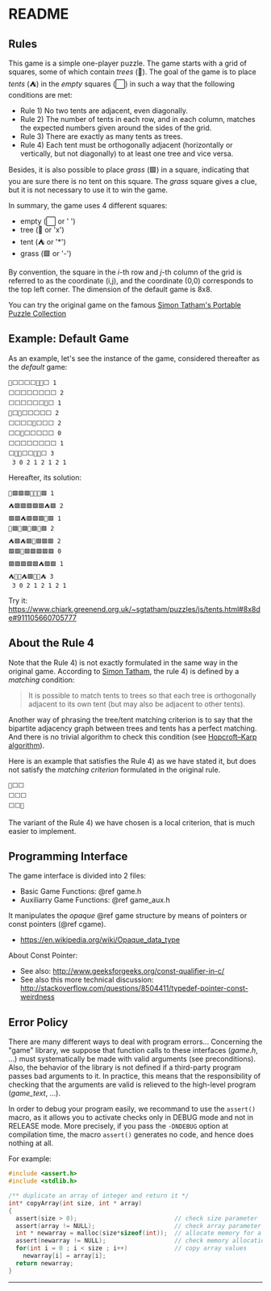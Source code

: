 # README

## Rules

This game is a simple one-player puzzle. The game starts with a grid of squares,
some of which contain *trees* (🌲). The goal of the game is to place *tents* (⛺)
in the *empty* squares (⬜) in such a way that the following conditions are met:

- Rule 1) No two tents are adjacent, even diagonally.
- Rule 2) The number of tents in each row, and in each column, matches the
  expected numbers given around the sides of the grid.
- Rule 3) There are exactly as many tents as trees.
- Rule 4) Each tent must be orthogonally adjacent (horizontally or vertically,
  but not diagonally) to at least one tree and vice versa.

Besides, it is also possible to place *grass* (🟩) in a square, indicating that
you are sure there is no tent on this square. The *grass* square gives a clue,
but it is not necessary to use it to win the game.

In summary, the game uses 4 different squares:

- empty (⬜ or ' ')
- tree (🌲 or 'x')
- tent (⛺ or '*')
- grass (🟩 or '-')

By convention, the square in the *i*-th row and *j*-th column of the grid is
referred to as the coordinate (i,j), and the coordinate (0,0) corresponds to the
top left corner. The dimension of the default game is 8x8.

You can try the original game on the famous <a
href="https://www.chiark.greenend.org.uk/~sgtatham/puzzles/js/tents.html"> Simon
Tatham's Portable Puzzle Collection</a>


## Example: Default Game

As an example, let's see the instance of the game, considered thereafter as the
*default* game:

```
🌲⬜⬜⬜⬜🌲🌲⬜ 1
⬜⬜⬜⬜⬜⬜⬜⬜ 2
⬜⬜⬜⬜⬜⬜🌲⬜ 1
🌲⬜🌲⬜⬜⬜⬜⬜ 2
⬜⬜⬜⬜🌲⬜⬜⬜ 2
⬜⬜🌲⬜⬜⬜⬜⬜ 0
⬜⬜⬜⬜⬜⬜⬜⬜ 1
⬜🌲🌲⬜⬜🌲🌲⬜ 3
 3 0 2 1 2 1 2 1
```

Hereafter, its solution:

```
🌲🟩🟩🟩⛺🌲🌲🟩 1
⛺🟩🟩🟩🟩🟩⛺🟩 2
🟩🟩⛺🟩🟩🟩🌲🟩 1
🌲🟩🌲🟩⛺🟩⛺🟩 2
⛺🟩⛺🟩🌲🟩🟩🟩 2
🟩🟩🌲🟩🟩🟩🟩🟩 0
🟩🟩🟩🟩🟩⛺🟩🟩 1
⛺🌲🌲⛺🟩🌲🌲⛺ 3
 3 0 2 1 2 1 2 1
```

Try it: https://www.chiark.greenend.org.uk/~sgtatham/puzzles/js/tents.html#8x8de#911105660705777

## About the Rule 4

Note that the Rule 4) is not exactly formulated in the same way in the original
game. According to <a
href="https://www.chiark.greenend.org.uk/~sgtatham/puzzles/doc/tents.html">Simon
Tatham</a>, the rule 4) is defined by a *matching* condition:

> It is possible to match tents to trees so that each tree is orthogonally
> adjacent to its own tent (but may also be adjacent to other tents).

Another way of phrasing the tree/tent matching criterion is to say that the
bipartite adjacency graph between trees and tents has a perfect matching. And
there is no trivial algorithm to check this condition (see <a
href="https://en.wikipedia.org/wiki/Hopcroft%E2%80%93Karp_algorithm">
Hopcroft–Karp algorithm</a>).

Here is an example that satisfies the Rule 4) as we have stated it, but does not
satisfy the *matching criterion* formulated in the original rule.

```
🌲⬜⬜
⬜⬜⬜
⬜⬜🌲
```

The variant of the Rule 4) we have chosen is a local criterion, that is much easier to implement.

## Programming Interface

The game interface is divided into 2 files:

- Basic Game Functions: @ref game.h
- Auxiliarry Game Functions: @ref game_aux.h

It manipulates the *opaque* @ref game structure by means of pointers or const pointers (@ref cgame).

- https://en.wikipedia.org/wiki/Opaque_data_type

About Const Pointer:

- See also: http://www.geeksforgeeks.org/const-qualifier-in-c/
- See also this more technical discussion: http://stackoverflow.com/questions/8504411/typedef-pointer-const-weirdness

## Error Policy

There are many different ways to deal with program errors... Concerning the
"game" library, we suppose that function calls to these interfaces (*game.h*,
...) must systematically be made with valid arguments (see preconditions). Also,
the behavior of the library is not defined if a third-party program passes bad
arguments to it. In practice, this means that the responsibility of checking
that the arguments are valid is relieved to the high-level program (*game_text*,
...).

In order to debug your program easily, we recommand to use the `assert()` macro,
as it allows you to activate checks only in DEBUG mode and not in RELEASE mode.
More precisely, if you pass the `-DNDEBUG` option at compilation time, the macro
`assert()` generates no code, and hence does nothing at all.

For example:

```C
#include <assert.h>
#include <stdlib.h>

/** duplicate an array of integer and return it */
int* copyArray(int size, int * array)
{
  assert(size > 0);                           // check size parameter
  assert(array != NULL);                      // check array parameter
  int * newarray = malloc(size*sizeof(int));  // allocate memory for a new array
  assert(newarray != NULL);                   // check memory allocation
  for(int i = 0 ; i < size ; i++)             // copy array values
    newarray[i] = array[i];
  return newarray;
}
```
---
